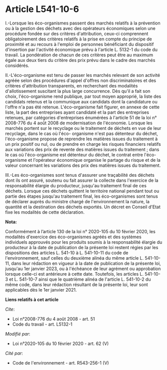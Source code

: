 # Article L541-10-6

I.-Lorsque les éco-organismes passent des marchés relatifs à la prévention ou à la gestion des déchets avec des opérateurs
économiques selon une procédure fondée sur des critères d'attribution, ceux-ci comprennent obligatoirement des critères
relatifs à la prise en compte du principe de proximité et au recours à l'emploi de personnes bénéficiant du dispositif
d'insertion par l'activité économique prévu à l'article L. 5132-1 du code du travail. La pondération de chacun de ces
critères peut être au maximum égale aux deux tiers du critère des prix prévu dans le cadre des marchés considérés.

II.-L'éco-organisme est tenu de passer les marchés relevant de son activité agréée selon des procédures d'appel d'offres non
discriminatoires et des critères d'attribution transparents, en recherchant des modalités d'allotissement suscitant la plus
large concurrence. Dès qu'il a fait son choix, l'éco-organisme rend publique, par tout moyen approprié, la liste des
candidats retenus et la communique aux candidats dont la candidature ou l'offre n'a pas été retenue. L'éco-organisme fait
figurer, en annexe de cette liste, la part des entreprises ayant candidaté et la part des entreprises retenues, par
catégories d'entreprises énumérées à l'article 51 de la loi n° 2008-776 du 4 août 2008 de modernisation de l'économie.
Lorsque les marchés portent sur le recyclage ou le traitement de déchets en vue de leur recyclage, dans le cas où l'éco-
organisme n'est pas détenteur du déchet, l'éco-organisme propose de reprendre les matières issues du traitement à un prix
positif ou nul, ou de prendre en charge les risques financiers relatifs aux variations des prix de revente des matières
issues du traitement ; dans le cas où l'éco-organisme est détenteur du déchet, le contrat entre l'éco-organisme et
l'opérateur économique organise le partage du risque et de la valeur concernant les variations des prix des matières issues
du traitement.

III.-Les éco-organismes sont tenus d'assurer une traçabilité des déchets dont ils ont assuré, soutenu ou fait assurer la
collecte dans l'exercice de la responsabilité élargie du producteur, jusqu'au traitement final de ces déchets. Lorsque ces
déchets quittent le territoire national pendant tout ou partie des étapes jusqu'au traitement final, les éco-organismes sont
tenus de déclarer auprès du ministre chargé de l'environnement la nature, la quantité et la destination des déchets exportés.
Un décret en Conseil d'Etat fixe les modalités de cette déclaration.

**Nota:**

Conformément à l’article 130 de la loi n° 2020-105 du 10 février 2020, les modalités d'exercice des éco-organismes agréés et
des systèmes individuels approuvés pour les produits soumis à la responsabilité élargie du producteur à la date de
publication de la présente loi restent régies par les dispositions des articles L. 541-10 à L. 541-10-11 du code de
l'environnement, sauf celles du deuxième alinéa du même article L. 541-10-11, dans leur rédaction en vigueur à la date de
publication de la présente loi, jusqu'au 1er janvier 2023, ou à l'échéance de leur agrément ou approbation lorsque celle-ci
est antérieure à cette date. Toutefois, les articles L. 541-10-3 et L. 541-10-7 ainsi que le quatrième alinéa de l'article L.
541-10-2 du même code, dans leur rédaction résultant de la présente loi, leur sont applicables dès le 1er janvier 2021.

**Liens relatifs à cet article**

_Cite_:

  - Loi n°2008-776 du 4 août 2008 - art. 51
  - Code du travail - art. L5132-1

_Modifié par_:

  - Loi n°2020-105 du 10 février 2020 - art. 62 (V)

_Cité par_:

  - Code de l'environnement - art. R543-256-1 (V)
